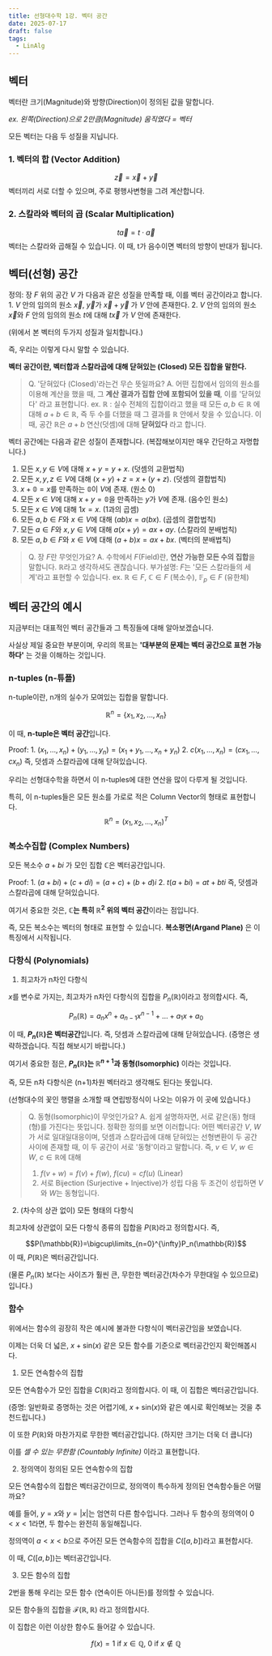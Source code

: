 ```yaml
---
title: 선형대수학 1강. 벡터 공간
date: 2025-07-17
draft: false
tags:
  - LinAlg
---
```


## 벡터

벡터란 크기(Magnitude)와 방향(Direction)이 정의된 값을 말합니다.

*ex. 왼쪽(Direction)으로 2만큼(Magnitude) 움직였다 = 벡터*

모든 벡터는 다음 두 성질을 지닙니다.

### 1. 벡터의 합 (Vector Addition)

$$\vec{z} = \vec{x} + \vec{y}$$
벡터끼리 서로 더할 수 있으며, 주로 평행사변형을 그려 계산합니다.

### 2. 스칼라와 벡터의 곱 (Scalar Multiplication)
$$t\vec{a}=t\cdot \vec{a}$$
벡터는 스칼라와 곱해질 수 있습니다. 이 때, t가 음수이면 벡터의 방향이 반대가 됩니다.

## 벡터(선형) 공간

정의: 장 $F$ 위의 공간 $V$ 가 다음과 같은 성질을 만족할 때, 이를 벡터 공간이라고 합니다.
	1. $V$ 안의 임의의 원소 $\vec{x}$, $\vec{y}$가 $\vec{x} + \vec{y}$ 가 $V$ 안에 존재한다.
	2. $V$ 안의 임의의 원소 $\vec{x}$와 $F$ 안의 임의의 원소 $t$에 대해 $t\vec{x}$ 가 $V$ 안에 존재한다.

(위에서 본 벡터의 두가지 성질과 일치합니다.)

즉, 우리는 이렇게 다시 말할 수 있습니다.

**벡터 공간이란, 벡터합과 스칼라곱에 대해 닫혀있는 (Closed) 모든 집합을 말한다.**

> Q. '닫혀있다 (Closed)'라는건 무슨 뜻일까요?
> A. 어떤 집합에서 임의의 원소를 이용해 계산을 했을 때, 그 **계산 결과가 집합 안에 포함되어 있을 때**, 이를 '닫혀있다' 라고 표현합니다.
> 	ex. $\mathbb{R}$ : 실수 전체의 집합이라고 했을 때 모든 $a, b \in \mathbb{R}$ 에 대해 $a+b \in \mathbb{R}$, 즉 두 수를 더했을 때 그 결과를 $\mathbb{R}$ 안에서 찾을 수 있습니다.
> 	이 때, 공간 $\mathbb{R}$은 $a+b$ 연산(덧셈)에 대해 __닫혀있다__ 라고 합니다.

벡터 공간에는 다음과 같은 성질이 존재합니다. (복잡해보이지만 매우 간단하고 자명합니다.)

1. 모든 $x, y \in V$에 대해 $x+y = y+x$. (덧셈의 교환법칙)
2. 모든 $x, y, z \in V$에 대해 $(x+y)+z = x+(y+z)$. (덧셈의 결합법칙)
3. $x+\mathbb{0}=x$를 만족하는 $\mathbb{0}$이 $V$에 존재. (원소 0)
4. 모든 $x \in V$에 대해 $x+y = \mathbb{0}$을 만족하는 $y$가 $V$에 존재. (음수인 원소)
5. 모든 $x\in V$에 대해 $1x=x$. (1과의 곱셈)
6. 모든 $a, b \in F$와 $x \in V$에 대해 $(ab)x=a(bx)$. (곱셈의 결합법칙)
7. 모든 $a \in F$와 $x, y\in V$에 대해 $a(x+y) = ax + ay$. (스칼라의 분배법칙)
8. 모든 $a, b \in F$와 $x \in V$에 대해 $(a+b)x = ax + bx$. (벡터의 분배법칙)

> Q. 장 $F$란 무엇인가요?
> A. 수학에서 $F$(Field)란, **연산 가능한 모든 수의 집합**을 말합니다. $\mathbb{R}$라고 생각하셔도 괜찮습니다.
> 	부가설명: $F$는 '모든 스칼라들의 세계'라고 표현할 수 있습니다.
> 	ex. $\mathbb{R} \in F$, $\mathbb{C}\in F$ (복소수), $\mathbb{F}_{p}\in F$ (유한체)

## 벡터 공간의 예시

지금부터는 대표적인 벡터 공간들과 그 특징들에 대해 알아보겠습니다.

사실상 제일 중요한 부분이며, 우리의 목표는 
**'대부분의 문제는 벡터 공간으로 표현 가능하다'**
는 것을 이해하는 것입니다.

### n-tuples (n-튜플)

n-tuple이란, n개의 실수가 모여있는 집합을 말합니다.

$$\mathbb{R}^n = \{x_1,x_2, \dots,x_n\}$$

이 때, **n-tuple은 벡터 공간**입니다.

Proof: 
	1. $(x_1, \dots, x_n) + (y_1, \dots, y_n) = (x_1+y_1, \dots , x_n+y_n)$
	2. $c(x_1, \dots, x_n) = (cx_1, \dots, cx_n)$
	즉, 덧셈과 스칼라곱에 대해 닫혀있습니다.

우리는 선형대수학을 하면서 이 n-tuples에 대한 연산을 많이 다루게 될 것입니다.

특히, 이 n-tuples들은 모든 원소를 가로로 적은 Column Vector의 형태로 표현합니다.
$$\mathbb{R}^n=(x_1, x_2, \dots,x_n)^T$$

### 복소수집합 (Complex Numbers)

모든 복소수 $a+bi$ 가 모인 집합 $\mathbb{C}$은 벡터공간입니다.

Proof: 
	1. $(a+bi) + (c+di) = (a+c) + (b+d)i$
	2. $t(a+bi) = at+bti$
	즉, 덧셈과 스칼라곱에 대해 닫혀있습니다.

여기서 중요한 것은, **$\mathbb{C}$는 특히 $\mathbb{R}^2$ 위의 벡터 공간**이라는 점입니다.

즉, 모든 복소수는 벡터의 형태로 표현할 수 있습니다. 
**복소평면(Argand Plane)** 은 이 특징에서 시작됩니다.

### 다항식 (Polynomials)

1. 최고차가 n차인 다항식

$x$를 변수로 가지는, 최고차가 n차인 다항식의 집합을 $P_n(\mathbb{R})$이라고 정의합시다. 즉,

$$P_n({\mathbb{R}}) = a_nx^n+a_{n-1}x^{n-1}+\dots+a_1x+a_0$$

이 때, **$P_n(\mathbb{R})$은 벡터공간**입니다. 즉, 덧셈과 스칼라곱에 대해 닫혀있습니다.
(증명은 생략하겠습니다. 직접 해보시기 바랍니다.)

여기서 중요한 점은, **$P_n(\mathbb{R})$는 $\mathbb{R}^{n+1}$과 동형(Isomorphic)** 이라는 것입니다.

즉, 모든 n차 다항식은 (n+1)차원 벡터라고 생각해도 된다는 뜻입니다.

(선형대수의 꽃인 행렬을 소개할 때 연립방정식이 나오는 이유가 이 곳에 있습니다.)

> Q. 동형(Isomorphic)이 무엇인가요?
> A. 쉽게 설명하자면, 서로 같은(동) 형태(형)를 가진다는 뜻입니다.
> 정확한 정의를 보면 이러합니다:
> 	어떤 벡터공간 $V$, $W$가 서로 일대일대응이며, 덧셈과 스칼라곱에 대해 닫혀있는 선형변환이 두 공간 사이에 존재할 때, 이 두 공간이 서로 '동형'이라고 말합니다. 
> 즉, $v \in V$, $w \in W$, $c\in \mathbb{R}$에 대해
> 	1. $f(v+w)=f(v)+f(w)$, $f(cu)=cf(u)$ (Linear)
> 	2. 서로 Bijection (Surjective + Injective)가 성립
> 다음 두 조건이 성립하면 $V$와 $W$는 동형입니다.

2. (차수의 상관 없이) 모든 형태의 다항식

최고차에 상관없이 모든 다항식 종류의 집합을 $P(\mathbb{R})$라고 정의합시다. 즉,

$$P(\mathbb{R})=\bigcup\limits_{n=0}^{\infty}P_n(\mathbb{R})$$
이 때, $P(\mathbb{R})$은 벡터공간입니다.

(물론 $P_n(\mathbb{R})$ 보다는 사이즈가 훨씬 큰, 무한한 벡터공간(차수가 무한대일 수 있으므로)입니다.)

### 함수

위에서는 함수의 굉장히 작은 예시에 불과한 다항식이 벡터공간임을 보였습니다.

이제는 더욱 더 넓은, $x+\text{sin}(x)$ 같은 모든 함수를 기준으로 벡터공간인지 확인해봅시다.

1. 모든 연속함수의 집합

모든 연속함수가 모인 집합을 $C(\mathbb{R})$라고 정의합시다. 이 때, 이 집합은 벡터공간입니다.

(증명: 일반화로 증명하는 것은 어렵기에, $x+\text{sin}(x)$와 같은 예시로 확인해보는 것을 추천드립니다.)

이 또한 $P(\mathbb{R})$와 마찬가지로 무한한 벡터공간입니다. (하지만 크기는 더욱 더 큽니다)

이를 *셀 수 있는 무한함 (Countably Infinite)* 이라고 표현합니다.

2. 정의역이 정의된 모든 연속함수의 집합

모든 연속함수의 집합은 벡터공간이므로, 정의역이 특수하게 정의된 연속함수들은 어떨까요?

예를 들어, $y=x$와 $y=|x|$는 엄연히 다른 함수입니다. 그러나 두 함수의 정의역이 $0 \lt x \lt 1$라면, 두 함수는 완전히 동일해집니다.

정의역이 $a \lt x \lt b$으로 주어진 모든 연속함수의 집합을 $C([a, b])$라고 표현합시다.

이 때, $C([a, b])$는 벡터공간입니다.

3. 모든 함수의 집합

2번을 통해 우리는 모든 함수 (연속이든 아니든)를 정의할 수 있습니다.

모든 함수들의 집합을 $\mathcal{F}(\mathbb{R}, \mathbb{R})$ 라고 정의합시다.

이 집합은 이런 이상한 함수도 들어갈 수 있습니다.

$$f(x) = 1 \text{ if }x\in\mathbb{Q}\text{,    0 if }x\notin\mathbb{Q}$$


